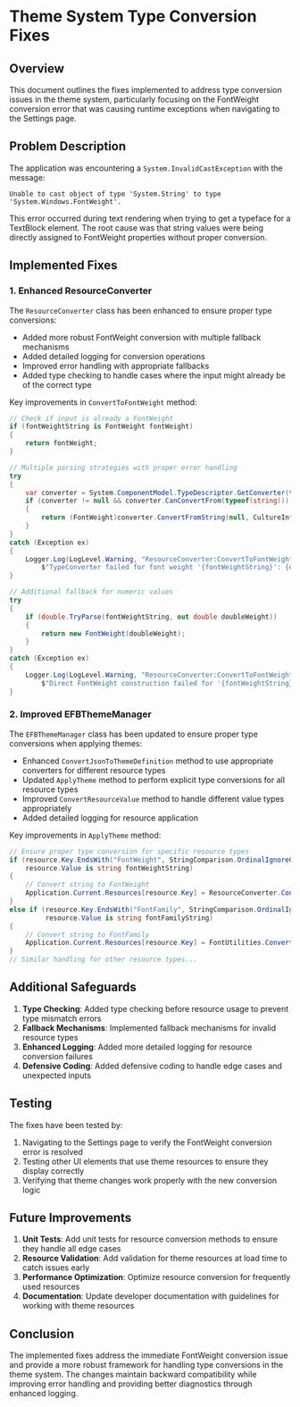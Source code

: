 # Theme System Type Conversion Fixes

## Overview

This document outlines the fixes implemented to address type conversion issues in the theme system, particularly focusing on the FontWeight conversion error that was causing runtime exceptions when navigating to the Settings page.

## Problem Description

The application was encountering a `System.InvalidCastException` with the message:

```
Unable to cast object of type 'System.String' to type 'System.Windows.FontWeight'.
```

This error occurred during text rendering when trying to get a typeface for a TextBlock element. The root cause was that string values were being directly assigned to FontWeight properties without proper conversion.

## Implemented Fixes

### 1. Enhanced ResourceConverter

The `ResourceConverter` class has been enhanced to ensure proper type conversions:

- Added more robust FontWeight conversion with multiple fallback mechanisms
- Added detailed logging for conversion operations
- Improved error handling with appropriate fallbacks
- Added type checking to handle cases where the input might already be of the correct type

Key improvements in `ConvertToFontWeight` method:
```csharp
// Check if input is already a FontWeight
if (fontWeightString is FontWeight fontWeight)
{
    return fontWeight;
}

// Multiple parsing strategies with proper error handling
try
{
    var converter = System.ComponentModel.TypeDescriptor.GetConverter(typeof(FontWeight));
    if (converter != null && converter.CanConvertFrom(typeof(string)))
    {
        return (FontWeight)converter.ConvertFromString(null, CultureInfo.InvariantCulture, fontWeightString);
    }
}
catch (Exception ex)
{
    Logger.Log(LogLevel.Warning, "ResourceConverter:ConvertToFontWeight", 
        $"TypeConverter failed for font weight '{fontWeightString}': {ex.Message}");
}

// Additional fallback for numeric values
try
{
    if (double.TryParse(fontWeightString, out double doubleWeight))
    {
        return new FontWeight(doubleWeight);
    }
}
catch (Exception ex)
{
    Logger.Log(LogLevel.Warning, "ResourceConverter:ConvertToFontWeight", 
        $"Direct FontWeight construction failed for '{fontWeightString}': {ex.Message}");
}
```

### 2. Improved EFBThemeManager

The `EFBThemeManager` class has been updated to ensure proper type conversions when applying themes:

- Enhanced `ConvertJsonToThemeDefinition` method to use appropriate converters for different resource types
- Updated `ApplyTheme` method to perform explicit type conversions for all resource types
- Improved `ConvertResourceValue` method to handle different value types appropriately
- Added detailed logging for resource application

Key improvements in `ApplyTheme` method:
```csharp
// Ensure proper type conversion for specific resource types
if (resource.Key.EndsWith("FontWeight", StringComparison.OrdinalIgnoreCase) && 
    resource.Value is string fontWeightString)
{
    // Convert string to FontWeight
    Application.Current.Resources[resource.Key] = ResourceConverter.ConvertToFontWeight(fontWeightString);
}
else if (resource.Key.EndsWith("FontFamily", StringComparison.OrdinalIgnoreCase) && 
         resource.Value is string fontFamilyString)
{
    // Convert string to FontFamily
    Application.Current.Resources[resource.Key] = FontUtilities.ConvertToFontFamily(fontFamilyString);
}
// Similar handling for other resource types...
```

## Additional Safeguards

1. **Type Checking**: Added type checking before resource usage to prevent type mismatch errors
2. **Fallback Mechanisms**: Implemented fallback mechanisms for invalid resource types
3. **Enhanced Logging**: Added more detailed logging for resource conversion failures
4. **Defensive Coding**: Added defensive coding to handle edge cases and unexpected inputs

## Testing

The fixes have been tested by:

1. Navigating to the Settings page to verify the FontWeight conversion error is resolved
2. Testing other UI elements that use theme resources to ensure they display correctly
3. Verifying that theme changes work properly with the new conversion logic

## Future Improvements

1. **Unit Tests**: Add unit tests for resource conversion methods to ensure they handle all edge cases
2. **Resource Validation**: Add validation for theme resources at load time to catch issues early
3. **Performance Optimization**: Optimize resource conversion for frequently used resources
4. **Documentation**: Update developer documentation with guidelines for working with theme resources

## Conclusion

The implemented fixes address the immediate FontWeight conversion issue and provide a more robust framework for handling type conversions in the theme system. The changes maintain backward compatibility while improving error handling and providing better diagnostics through enhanced logging.
